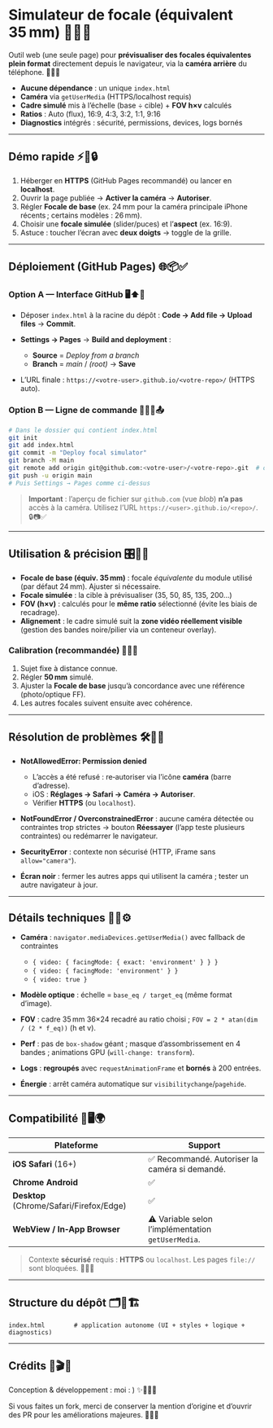 # Simulateur de focale (équivalent 35 mm) 🎥📐📱

Outil web (une seule page) pour **prévisualiser des focales équivalentes plein format** directement depuis le navigateur, via la **caméra arrière** du téléphone. 🎯📏🧪

* **Aucune dépendance** : un unique `index.html`
* **Caméra** via `getUserMedia` (HTTPS/localhost requis)
* **Cadre simulé** mis à l’échelle (base ÷ cible) + **FOV h×v** calculés
* **Ratios** : Auto (flux), 16:9, 4:3, 3:2, 1:1, 9:16
* **Diagnostics** intégrés : sécurité, permissions, devices, logs bornés

---

## Démo rapide ⚡️🚀🔒

1. Héberger en **HTTPS** (GitHub Pages recommandé) ou lancer en **localhost**.
2. Ouvrir la page publiée → **Activer la caméra** → **Autoriser**.
3. Régler **Focale de base** (ex. 24 mm pour la caméra principale iPhone récents ; certains modèles : 26 mm).
4. Choisir une **focale simulée** (slider/puces) et l’**aspect** (ex. 16:9).
5. Astuce : toucher l’écran avec **deux doigts** → toggle de la grille.

---

## Déploiement (GitHub Pages) 🌐📦✅

### Option A — Interface GitHub 🖥️⬆️🔧

* Déposer `index.html` à la racine du dépôt : **Code → Add file → Upload files** → **Commit**.
* **Settings → Pages** → **Build and deployment** :

  * **Source** = *Deploy from a branch*
  * **Branch** = *main* / *(root)* → **Save**
* L’URL finale : `https://<votre-user>.github.io/<votre-repo>/` (HTTPS auto).

### Option B — Ligne de commande 🧑‍💻💾📤

```bash
# Dans le dossier qui contient index.html
git init
git add index.html
git commit -m "Deploy focal simulator"
git branch -M main
git remote add origin git@github.com:<votre-user>/<votre-repo>.git  # ou https://...
git push -u origin main
# Puis Settings → Pages comme ci‑dessus
```

> **Important** : l’aperçu de fichier sur `github.com` (vue *blob*) **n’a pas** accès à la caméra. Utilisez l’URL `https://<user>.github.io/<repo>/`. 🔒📷✅

---

## Utilisation & précision 🎛️🎯🧭

* **Focale de base (équiv. 35 mm)** : focale *équivalente* du module utilisé (par défaut 24 mm). Ajuster si nécessaire.
* **Focale simulée** : la cible à prévisualiser (35, 50, 85, 135, 200…)
* **FOV (h×v)** : calculés pour le **même ratio** sélectionné (évite les biais de recadrage).
* **Alignement** : le cadre simulé suit la **zone vidéo réellement visible** (gestion des bandes noire/pilier via un conteneur overlay).

### Calibration (recommandée) 🎯📏🧪

1. Sujet fixe à distance connue.
2. Régler **50 mm** simulé.
3. Ajuster la **Focale de base** jusqu’à concordance avec une référence (photo/optique FF).
4. Les autres focales suivent ensuite avec cohérence.

---

## Résolution de problèmes 🛠️🐞🧯

* **NotAllowedError: Permission denied**

  * L’accès a été refusé : re‑autoriser via l’icône **caméra** (barre d’adresse).
  * iOS : **Réglages → Safari → Caméra → Autoriser**.
  * Vérifier **HTTPS** (ou `localhost`).
* **NotFoundError / OverconstrainedError** : aucune caméra détectée ou contraintes trop strictes → bouton **Réessayer** (l’app teste plusieurs contraintes) ou redémarrer le navigateur.
* **SecurityError** : contexte non sécurisé (HTTP, iFrame sans `allow="camera"`).
* **Écran noir** : fermer les autres apps qui utilisent la caméra ; tester un autre navigateur à jour.

---

## Détails techniques 🧠🔬⚙️

* **Caméra** : `navigator.mediaDevices.getUserMedia()` avec fallback de contraintes

  * `{ video: { facingMode: { exact: 'environment' } } }`
  * `{ video: { facingMode: 'environment' } }`
  * `{ video: true }`
* **Modèle optique** : échelle = `base_eq / target_eq` (même format d’image).
* **FOV** : cadre 35 mm 36×24 recadré au ratio choisi ; `FOV = 2 * atan(dim / (2 * f_eq))` (h et v).
* **Perf** : pas de `box-shadow` géant ; masque d’assombrissement en 4 bandes ; animations GPU (`will-change: transform`).
* **Logs** : **regroupés** avec `requestAnimationFrame` et **bornés** à 200 entrées.
* **Énergie** : arrêt caméra automatique sur `visibilitychange`/`pagehide`.

---

## Compatibilité 📱🖥️🌍

| Plateforme                               | Support                                            |
| ---------------------------------------- | -------------------------------------------------- |
| **iOS Safari** (16+)                     | ✅ Recommandé. Autoriser la caméra si demandé.      |
| **Chrome Android**                       | ✅                                                  |
| **Desktop** (Chrome/Safari/Firefox/Edge) | ✅                                                  |
| **WebView / In‑App Browser**             | ⚠️ Variable selon l’implémentation `getUserMedia`. |

> Contexte **sécurisé** requis : **HTTPS** ou `localhost`. Les pages `file://` sont bloquées. 🔐🌐✅

---

## Structure du dépôt 🗂️📄🏗️

```
index.html        # application autonome (UI + styles + logique + diagnostics)
```

---

## Crédits 🙌🎬💡

Conception & développement : moi : ) ✨🧑‍💻🎨

Si vous faites un fork, merci de conserver la mention d’origine et d’ouvrir des PR pour les améliorations majeures. 🔀🙏🚀
